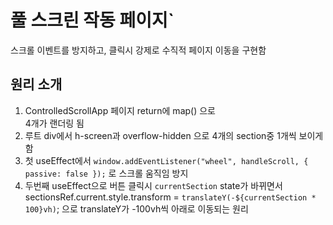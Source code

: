 # 풀 스크린 작동 페이지`
스크롤 이벤트를 방지하고, 클릭시 강제로 수직적 페이지 이동을 구현함

## 원리 소개 
1. ControlledScrollApp 페이지 return에 map() 으로 <Section></Section> 4개가 랜더링 됨
2. 루트 div에서 h-screen과 overflow-hidden 으로 4개의 section중 1개씩 보이게 함
3. 첫 useEffect에서 `window.addEventListener("wheel", handleScroll, { passive: false });` 로 스크롤 움직임 방지
4. 두번째 useEffect으로 버튼 클릭시 `currentSection` state가 바뀌면서 
   sectionsRef.current.style.transform = `translateY(-${currentSection * 100}vh)`; 으로 translateY가 -100vh씩 아래로 이동되는 원리
